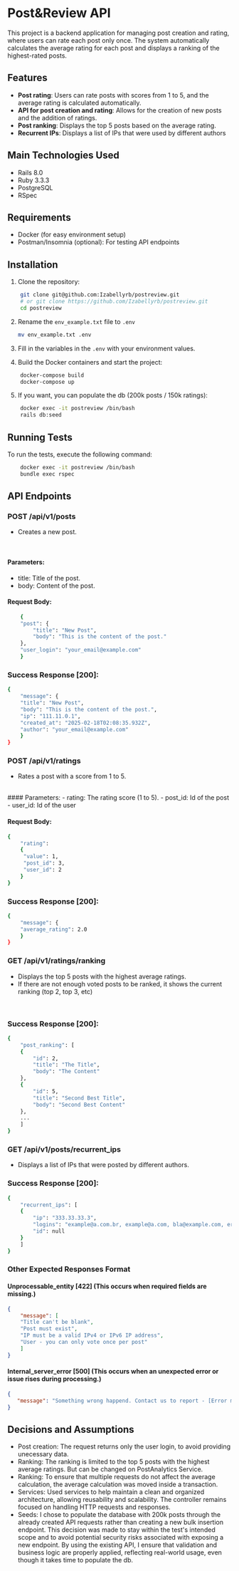 # Post&Review API

This project is a backend application for managing post creation and rating, where users can rate each post only once. The system automatically calculates the average rating for each post and displays a ranking of the highest-rated posts.

## Features

- **Post rating**: Users can rate posts with scores from 1 to 5, and the average rating is calculated automatically.
- **API for post creation and rating**: Allows for the creation of new posts and the addition of ratings.
- **Post ranking**: Displays the top 5 posts based on the average rating.
- **Recurrent IPs**: Displays a list of IPs that were used by different authors

## Main Technologies Used

- Rails 8.0
- Ruby 3.3.3
- PostgreSQL
- RSpec

## Requirements

- Docker (for easy environment setup)
- Postman/Insomnia (optional): For testing API endpoints

## Installation

1. Clone the repository:
```bash
	git clone git@github.com:Izabellyrb/postreview.git
	# or git clone https://github.com/Izabellyrb/postreview.git
	cd postreview
```

2. Rename the `env_example.txt` file to `.env`
	```bash
	mv env_example.txt .env
	```

3. Fill in the variables in the `.env` with your environment values.

4. Build the Docker containers and start the project:
```bash
    docker-compose build
    docker-compose up
```

5. If you want, you can populate the db (200k posts / 150k ratings):
```bash
	docker exec -it postreview /bin/bash
    rails db:seed
```

## Running Tests
To run the tests, execute the following command:

```bash
	docker exec -it postreview /bin/bash
	bundle exec rspec
```

## API Endpoints

### POST /api/v1/posts
- Creates a new post.
<br>

#### Parameters:
- title: Title of the post.
- body: Content of the post.

#### Request Body:
```bash
	{
	"post": {
		"title": "New Post",
		"body": "This is the content of the post."
	},
	"user_login": "your_email@example.com"
	}
```
### Success Response [200]:
```bash
{
	"message": {
	"title": "New Post",
	"body": "This is the content of the post.",
	"ip": "111.11.0.1",
	"created_at": "2025-02-18T02:08:35.932Z",
	"author": "your_email@example.com"
	}
}
```

### POST /api/v1/ratings
- Rates a post with a score from 1 to 5.
<br>
#### Parameters:
- rating: The rating score (1 to 5).
- post_id: Id of the post
- user_id: Id of the user
  
#### Request Body:
```bash
{
	"rating":
	{
	 "value": 1,
	 "post_id": 3,
	 "user_id": 2
	}
}
```

### Success Response [200]:
```bash
{
	"message": {
	"average_rating": 2.0
	}
}
```

### GET /api/v1/ratings/ranking
- Displays the top 5 posts with the highest average ratings.
- If there are not enough voted posts to be ranked, it shows the current ranking (top 2, top 3, etc)
<br>

### Success Response [200]:
```bash
{
	"post_ranking": [
	{
		"id": 2,
		"title": "The Title",
		"body": "The Content"
	},
	{
		"id": 5,
		"title": "Second Best Title",
		"body": "Second Best Content"
	},
	...
	]
}
```

### GET /api/v1/posts/recurrent_ips
- Displays a list of IPs that were posted by different authors.

### Success Response [200]:
```bash
{
	"recurrent_ips": [
	{
		"ip": "333.33.33.3",
		"logins": "example@a.com.br, example@a.com, bla@example.com, error@example.com, your_email@mail.com",
		"id": null
	}
	]
}
```

### Other Expected Responses Format
#### Unprocessable_entity [422] (This occurs when required fields are missing.)
```json
{
	"message": [
	"Title can't be blank",
	"Post must exist",
	"IP must be a valid IPv4 or IPv6 IP address",
	"User - you can only vote once per post"
	]
}
```

#### Internal_server_error [500] (This occurs when an unexpected error or issue rises during processing.)
 ```json
{
    "message": "Something wrong happend. Contact us to report - [Error message]."
}
```

## Decisions and Assumptions
- Post creation: The request returns only the user login, to avoid providing unecessary data.
- Ranking: The ranking is limited to the top 5 posts with the highest average ratings. But can be changed on PostAnalytics Service.
- Ranking: To ensure that multiple requests do not affect the average calculation, the average calculation was moved inside a transaction.
- Services: Used services to help maintain a clean and organized architecture, allowing reusability and scalability. The controller remains focused on handling HTTP requests and responses.
- Seeds: I chose to populate the database with 200k posts through the already created API requests rather than creating a new bulk insertion endpoint. This decision was made to stay within the test's intended scope and to avoid potential security risks associated with exposing a new endpoint. By using the existing API, I ensure that validation and business logic are properly applied, reflecting real-world usage, even though it takes time to populate the db.
